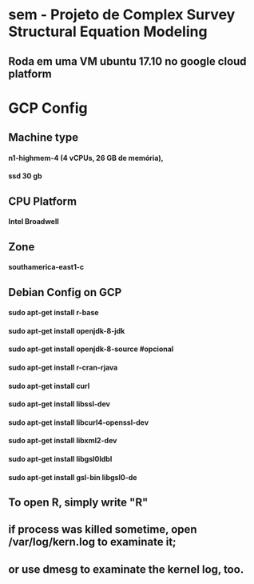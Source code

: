 # sem - Projeto de Complex Survey Structural Equation Modeling 
## Roda em uma VM ubuntu 17.10 no google cloud platform

# GCP Config 

## Machine type 
#### n1-highmem-4 (4 vCPUs, 26 GB de memória),
#### ssd 30 gb
## CPU Platform
#### Intel Broadwell
## Zone
#### southamerica-east1-c
## Debian Config on GCP
#### sudo apt-get install r-base
#### sudo apt-get install openjdk-8-jdk
#### sudo apt-get install openjdk-8-source #opcional
#### sudo apt-get install r-cran-rjava
#### sudo apt-get install curl
#### sudo apt-get install libssl-dev
#### sudo apt-get install libcurl4-openssl-dev
#### sudo apt-get install libxml2-dev
#### sudo apt-get install libgsl0ldbl
#### sudo apt-get install gsl-bin libgsl0-de
## To open R, simply write "R"
## if process was killed sometime, open  /var/log/kern.log to examinate it;
## or use dmesg to examinate the kernel log, too.